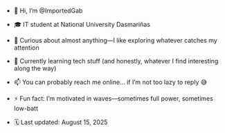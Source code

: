  - 👋 Hi, I’m @ImportedGab
 - 🎓 IT student at National University Dasmariñas
 - 👀 Curious about almost anything—I like exploring whatever catches my attention
 - 🌱 Currently learning tech stuff (and honestly, whatever I find interesting along the way)
 - 📫 You can probably reach me online… if I’m not too lazy to reply 😅
 - ⚡ Fun fact: I’m motivated in waves—sometimes full power, sometimes low-batt

 - 🗓️ Last updated: August 15, 2025
<!---


ImportedGab/ImportedGab is a ✨ special ✨ repository because its `README.md` (this file) appears on your GitHub profile.
You can click the Preview link to take a look at your changes.
--->
